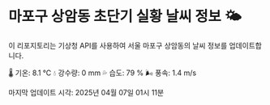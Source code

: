 
# 마포구 상암동 초단기 실황 날씨 정보 🌤️

이 리포지토리는 기상청 API를 사용하여 서울 마포구 상암동의 날씨 정보를 업데이트합니다. 

🌡️ 기온: 8.1 ℃
💧 강수량: 0 mm
💦 습도: 79 %
🌬️ 풍속: 1.4 m/s

마지막 업데이트 시각: 2025년 04월 07일 01시 11분    
